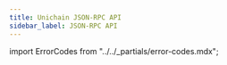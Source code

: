 ```yaml
---
title: Unichain JSON-RPC API
sidebar_label: JSON-RPC API
---
```


import ErrorCodes from "../../_partials/error-codes.mdx";

<ErrorCodes />